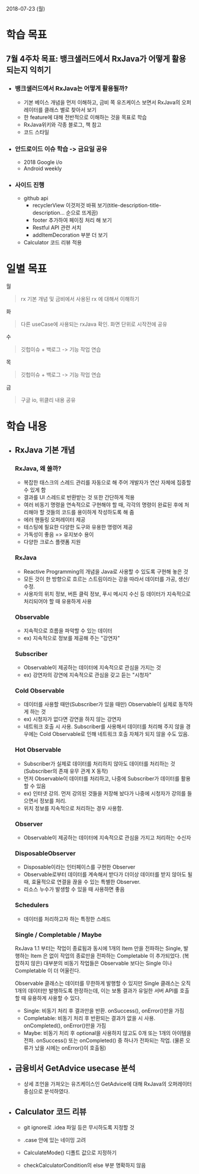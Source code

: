 2018-07-23 (월)

# 학습 목표

## 7월 4주차 목표: 뱅크샐러드에서 RxJava가 어떻게 활용되는지 익히기

- ### 뱅크샐러드에서 RxJava는 어떻게 활용될까?

  - 기본 베이스 개념을 먼저 이해하고, 금비 쪽 유즈케이스 보면서 RxJava의 오퍼레이터를 클래스 별로 찾아서 보기
  - 한 feature에 대해 전반적으로 이해하는 것을 목표로 학습
  - RxJava위키와 각종 블로그, 책 참고
  - 코드 스타일

- ### 안드로이드 이슈 학습 -> 금요일 공유

  - 2018 Google i/o
  - Android weekly

- ### 사이드 진행

  - github api
    - recyclerView 이것저것 바꿔 보기(title-description-title-description… 순으로 뜨게끔)
    - footer 추가하여 페이징 처리 해 보기
    - Restful API 관련 서치
    - addItemDecoration 부분 더 보기
  - Calculator 코드 리뷰 적용

# 일별 목표

월

> rx 기본 개념 및 금비에서 사용된 rx 에 대해서 이해하기


화
> 다른 useCase에 사용되는 rxJava 확인. 화면 단위로 시작전에 공유


수  
> 깃헙이슈 + 백로그 -> 기능 작업 연습


목
> 깃헙이슈 + 백로그 -> 기능 작업 연습


금
> 구글 io, 위클리 내용 공유



# 학습 내용

- ## RxJava 기본 개념

  ### RxJava, 왜 쓸까?

  - 복잡한 태스크의 스레드 관리를 자동으로 해 주어 개발자가 연산 자체에 집중할 수 있게 함
  - 결과를 UI 스레드로 반환받는 것 또한 간단하게 적용
  - 여러 비동기 명령을 연속적으로 구현해야 할 때, 각각의 명령이 완료된 후에 처리해야 할 것들의 코드를 용이하게 작성하도록 해 줌
  - 에러 핸들링 오퍼레이터 제공
  - 테스팅에 필요한 다양한 도구와 유용한 명령어 제공
  - 가독성이 좋음 => 유지보수 용이
  - 다양한 크로스 플랫폼 지원

  

  ### RxJava

  - Reactive Programming의 개념을 Java로 사용할 수 있도록 구현해 놓은 것
  - 모든 것이 한 방향으로 흐르는 스트림이라는 강을 따라서 데이터를 가공, 생산/수정.
  - 사용자의 위치 정보, 버튼 클릭 정보, 푸시 메시지 수신 등 데이터가 지속적으로 처리되어야 할 때 유용하게 사용

  

  ### Observable

  - 지속적으로 흐름을 파악할 수 있는 데이터
  - ex) 지속적으로 정보를 제공해 주는 "강연자"

  

  ### Subscriber

  - Observable이 제공하는 데이터에 지속적으로 관심을 가지는 것
  - ex) 강연자의 강연에 지속적으로 관심을 갖고 듣는 "시청자"

  

  ### Cold Observable

  - 데이터를 사용할 때만(Subscriber가 있을 때만) Observable이 실제로 동작하게 하는 것
  - ex) 시청자가 없다면 강연을 하지 않는 강연자
  - 네트워크 호출 시 사용. Subscriber를 사용해서 데이터를 처리해 주지 않을 경우에는 Cold Observable로 인해 네트워크 호출 자체가 되지 않을 수도 있음.

  

  ### Hot Observable

  - Subscriber가 실제로 데이터를 처리하지 않아도 데이터를 처리하는 것(Subscriber의 존재 유무 관계 X 동작)
  - 먼저 Observable이 데이터를 처리하고, 나중에 Subscriber가 데이터를 활용할 수 있음
  - ex) 인터넷 강의. 먼저 강의된 것들을 저장해 놨다가 나중에 시청자가 강의를 들으면서 정보를 처리.
  - 위치 정보를 지속적으로 처리하는 경우 사용함.

  

  ### Observer

  - Observable이 제공하는 데이터에 지속적으로 관심을 가지고 처리하는 수신자

  

  ### DisposableObserver

  - Disposable이라는 인터페이스를 구현한 Observer
  - Observable로부터 데이터를 계속해서 받다가 더이상 데이터를 받지 않아도 될 때, 효율적으로 연결을 끊을 수 있는 특별한 Observer.
  - 리소스 누수가 발생할 수 있을 때 사용하면 좋음

  

  ### Schedulers

  - 데이터를 처리하고자 하는 특정한 스레드

  

  ### Single / Completable / Maybe

  RxJava 1.1 부터는 작업이 종료됨과 동시에 1개의 Item 만을 전파하는 Single, 발행하는 Item 은 없이 작업의 종료만을 전파하는 Completable 이 추가되었다. (복잡하지 않은) 대부분의 비동기 작업들은 Observable 보다는 Single 이나 Completable 이 더 어울린다.

  Observable 클래스는 데이터를 무한하게 발행할 수 있지만 Single 클래스는 오직 1개의 데이터만 발행하도록 한정하는데, 이는 보통 결과가 유일한 서버 API를 호출할 때 유용하게 사용할 수 있다.

  - Single: 비동기 처리 후 결과만을 반환. onSuccess(), onError()만을 가짐
  - Completable: 비동기 처리 후 반환되는 결과가 없을 시 사용. onCompleted(), onError()만을 가짐
  - Maybe: 비동기 처리 후 optional을 사용하지 않고도 0개 또는 1개의 아이템을 전파. onSuccess() 또는 onCompleted() 중 하나가 전파되는 작업. (물론 오류가 났을 시에는 onError()이 호출됨)

  



- ## 금융비서 GetAdvice usecase 분석

  - 상세 조언을 가져오는 유즈케이스인 GetAdvice에 대해 RxJava의 오퍼레이터 중심으로 분석하였다.

    

- ## Calculator 코드 리뷰

  - git ignore로 .idea 파일 등은 무시하도록 지정할 것

  - .case 안에 있는 네이밍 고려
  - CalculateMode() 디폴트 값으로 지정하기
  - checkCalculatorCondition의 else 부분 명확하지 않음